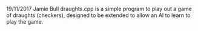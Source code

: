 19/11/2017
Jamie Bull
draughts.cpp is a simple program to play out a game of draughts (checkers), designed to be extended to allow an AI to learn to play the game.